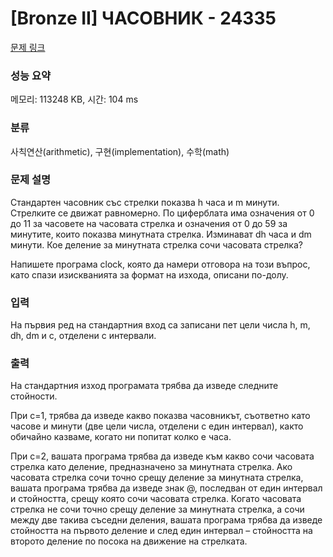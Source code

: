 # [Bronze II] ЧАСОВНИК - 24335 

[문제 링크](https://www.acmicpc.net/problem/24335) 

### 성능 요약

메모리: 113248 KB, 시간: 104 ms

### 분류

사칙연산(arithmetic), 구현(implementation), 수학(math)

### 문제 설명

<p>Стандартен часовник със стрелки показва h часа и m минути. Стрелките се движат равномерно. По циферблата има означения от 0 до 11 за часовете на часовата стрелка и означения от 0 до 59 за минутите, които показва минутната стрелка. Изминават dh часа и dm минути. Кое деление за минутната стрелка сочи часовата стрелка?</p>

<p>Напишете програма clock, която да намери отговора на този въпрос, като спази изискванията за формат на изхода, описани по-долу.</p>

### 입력 

 <p>На първия ред на стандартния вход са записани пет цели числа h, m, dh, dm и c, отделени с интервали.</p>

### 출력 

 <p>На стандартния изход програмата трябва да изведе следните стойности.</p>

<p>При c=1, трябва да изведе какво показва часовникът, съответно като часове и минути (две цели числа, отделени с един интервал), както обичайно казваме, когато ни попитат колко е часа.</p>

<p>При c=2, вашата програма трябва да изведе към какво сочи часовата стрелка като деление, предназначено за минутната стрелка. Ако часовата стрелка сочи точно срещу деление за минутната стрелка, вашата програма трябва да изведе знак @, последван от един интервал и стойността, срещу която сочи часовата стрелка. Когато часовата стрелка не сочи точно срещу деление за минутната стрелка, а сочи между две такива съседни деления, вашата програма трябва да изведе стойността на първото деление и след един интервал – стойността на второто деление по посока на движение на стрелката.</p>

